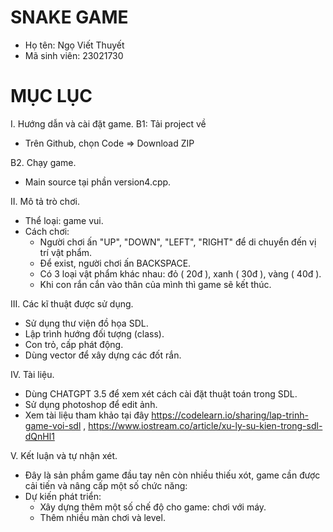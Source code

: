    # SNAKE GAME
- Họ tên: Ngọ Viết Thuyết 
- Mã sinh viên: 23021730
  
# MỤC LỤC
  
I. Hướng dẫn và cài đặt game.
B1: Tải project về
- Trên Github, chọn Code => Download ZIP
  
B2. Chạy game.
- Main source tại phần version4.cpp.
  
II. Mô tả trò chơi.
- Thể loại: game vui.
- Cách chơi:
   + Người chơi ấn "UP", "DOWN", "LEFT", "RIGHT" để di chuyển đến vị trí vật phẩm.
   + Để exist, người chơi ấn BACKSPACE. 
   + Có 3 loại vật phẩm khác nhau: đỏ ( 20đ ), xanh ( 30đ ), vàng ( 40đ ).
   + Khi con rắn cắn vào thân của mình thì game sẽ kết thúc.
     
III. Các kĩ thuật được sử dụng.
- Sử dụng thư viện đồ họa SDL. 
- Lập trình hướng đối tượng (class).
- Con trỏ, cấp phát động.
- Dùng vector để xây dựng các đốt rắn.
  
IV. Tài liệu.
- Dùng CHATGPT 3.5 để xem xét cách cài đặt thuật toán trong SDL.
- Sử dụng photoshop để edit ảnh.
- Xem tài liệu tham khảo tại đây https://codelearn.io/sharing/lap-trinh-game-voi-sdl , https://www.iostream.co/article/xu-ly-su-kien-trong-sdl-dQnHl1
  
V. Kết luận và tự nhận xét.
- Đây là sản phầm game đầu tay nên còn nhiều thiếu xót, game cần được cải tiến và nâng cấp một số chức năng:
- Dự kiến phát triển:
  + Xây dựng thêm một số chế độ cho game: chơi với máy.
  + Thêm nhiều màn chơi và level.
  

